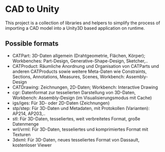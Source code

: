 CAD to Unity
============

This project is a collection of libraries and helpers to simplify the process of importing a CAD model into a Unity3D based application on runtime.


## Possible formats

 * CATPart: 3D-Daten allgemein (Drahtgeometrie, Flächen, Körper); Workbenches: Part-Design, Generative-Shape-Design, Sketcher,..
 * CATProduct: Räumliche Anordnung und Organisation von CATParts und anderen CATProducts sowie weitere Meta-Daten wie Constraints, Sections, Annotations, Measures, Scenes, Workbench: Assembly-Design
 * CATDrawing: Zeichnungen, 2D-Daten; Workbench: Interactive Drawing
 * cgr: Datenformat zur tesselierten Darstellung von 3D-Daten, Workbench: Assembly-Design (im Visualisierungsmodus mit Cache)
 * igs/iges: Für 3D- oder 2D-Daten (Zeichnungen)
 * stp/step: Für 3D-Daten und Metadaten, mit Protokollen (Varianten): AP214, AP203,..
 * stl: Für 3D-Daten, tesseliertes, weit verbreitetes Format, große Datenmenge
 * wrl/vrml: Für 3D-Daten, tesseliertes und komprimiertes Format mit Texturen
 * 3dxml: Für 3D-Daten, neues tesseliertes Format von Dassault, kostenloser Viewer
